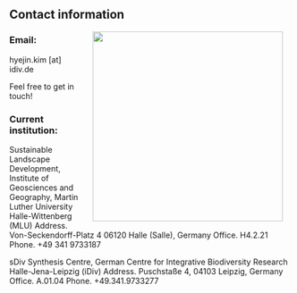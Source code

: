 ## Contact information


<img style="padding: 0 15px; float: right;" src="https://victorcazalis.github.io/Gazé2.jpg"  align="right" width="340">

### Email: 
hyejin.kim [at] idiv.de

Feel free to get in touch!



### Current institution: 

Sustainable Landscape Development, Institute of Geosciences and Geography, Martin Luther University Halle-Wittenberg (MLU)
Address.   Von-Seckendorff-Platz 4 06120 Halle (Salle), Germany
Office.    H4.2.21
Phone.     +49 341 9733187

sDiv Synthesis Centre, German Centre for Integrative Biodiversity Research Halle-Jena-Leipzig (iDiv)
Address.   Puschstaße 4, 04103 Leipzig, Germany
Office.    A.01.04
Phone.     +49.341.9733277 

